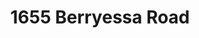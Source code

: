 ---
title: 1655 Berryessa Road
address: 1655 Berryessa Rd, San Jose, CA 95131
developer: Berryessa Properties
municipality: San Jose
units: 850
phase: Approved
permits:
    PRE25-023:
        status: Under Review
        initial_date: 2025-01-21
        final_date: None
        apn: [24103025]
        address: 1655 Berryessa Rd, San Jose, CA 95131
        description: To request preliminary feedback on modifying an existing Planned Development entitlement to allow 100% residential.
        names: Mark Pilarczyk w/ Swenson; JRDK LLC; Marigene Lao Guico w/ GREEN VALLEY CORPORATION;
    H24-017:
        status: Under Review
        initial_date: 2024-03-28
        final_date: None
        apn: [24103025]
        address: 1655 Berryessa Rd, San Jose, CA 95131
        description: Development Permit Application to allow for the construction of up to 62 dwelling units in nine buildings on an approximately 2.09-net-acre site.
        names: ROB FACCHINO w/ BERRYESSA PROPERTIES; ERIK SCHOENNAUER w/ The Schoennauer Company; DEENA MORSILLI w/ HMH;
    PRE23-240:
        status: Expired
        initial_date: 2023-11-17
        final_date: 2024-02-02
        apn: [24103025, 24103024, 24103023]
        address: 1655 Berryessa Rd, San Jose, CA 95131
        description: SB330 preapplication to construct up to 344 units ranging from townhomes, condos apartments and single family homes
        names: ROB FACCHINO w/ BERRYESSA PROPERTIES; ERIK SCHOENNAUER w/ The Schoennauer Company; JRDK LLC;
    PRE23-180:
        status: Complete
        initial_date: 2023-10-13
        final_date: 2024-02-02
        apn: [24103025]
        address: 1655 Berryessa Rd, San Jose, CA 95131
        description: SB330 preliminary application for 62 multifamily attached townhomes in approximately 9 buildings
        names: ROB FACCHINO w/ BERRYESSA PROPERTIES; JRDK LLC;
    PD22-022:
        status: Withdrawn
        initial_date: 2022-10-07
        final_date: None
        apn: [24103025, 24103024, 24103023]
        address: 1655 Berryessa Rd, San Jose, CA 95131
        description: Planned Development Permit to allow the construction of a seven-story residential building with up to 105 residential condominium units on an approximately 1.15-gross acre vacant site
        names: PETER LEZAK w/ KB Home; DEENA MORSILLI w/ HMH; JRDK LLC;
    PD21-009:
        status: Approved
        initial_date: 2021-06-28
        final_date: 2023-06-13
        apn: [24103025, 24103024, 24103023]
        address: 1655 Berryessa Rd, San Jose, CA 95131
        description: Planned Development Permit to allow the construction of the first phase (Blocks A, B, and C, including 24 detached single family homes and 24 attached townhome units), and a Master Plan to establish a general site layout, public and private street layout, grading & drainage patterns and utility layout, and the future construction of up to 455,000-square feet of commercial space, a 0.91-acre park, and up to 850 residential units, including on-site affordable units, and the demolition of an existing light industrial facility (9,740 square feet) and surface parking lot, and the removal of two ordinance-size trees and 96 non-ordinance trees.
        names: Robert Facchino II w/ Terracommercial Real Estate Corp; Robert Facchino w/ TERRACOMMERCIAL REAL ESTATE CORP; ERIK SCHOENNAUER;
    PDC18-036:
        status: Approved
        initial_date: 2018-11-01
        final_date: 2023-06-13
        apn: [24103025, 24103024, 24103023]
        address: 1655 Berryessa Rd, San Jose, CA 95131
        description: Rezoning from the LI Light Industrial and A Agricultural Zoning Districts to the R-M(PD) and CP(PD) Planned Development Zoning Districts to allow up to 455,000-square feet of commercial office space and up to 820 residential units on a 13.05-gross acre site.
        names: Robert Facchino II w/ Terracommercial Real Estate Corp; Berryessa Properties; ERIK SCHOENNAUER; STICKLER MAUREEN TRUSTEE & ET AL;
geometry: [37.37301511141891, -121.87731946207253]
published: True
---